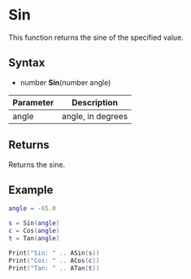 # Sin

This function returns the sine of the specified value.

## Syntax

- number **Sin**(number angle)

Parameter | Description
---|---|
angle | angle, in degrees

## Returns

Returns the sine.

## Example

```lua
angle = -65.0

s = Sin(angle)
c = Cos(angle)
t = Tan(angle)

Print("Sin: " .. ASin(s))
Print("Cos: " .. ACos(c))
Print("Tan: " .. ATan(t))
```
